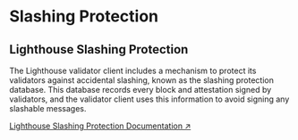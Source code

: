 # Slashing Protection

## Lighthouse Slashing Protection

The Lighthouse validator client includes a mechanism to protect its validators against accidental slashing, known as the slashing protection database. This database records every block and attestation signed by validators, and the validator client uses this information to avoid signing any slashable messages.

[Lighthouse Slashing Protection Documentation ↗](https://lighthouse-book.sigmaprime.io/slashing-protection.html)
